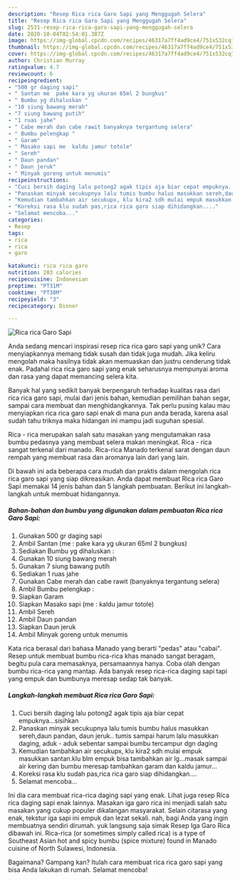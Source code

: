 ```yaml
---
description: "Resep Rica rica Garo Sapi yang Menggugah Selera"
title: "Resep Rica rica Garo Sapi yang Menggugah Selera"
slug: 2531-resep-rica-rica-garo-sapi-yang-menggugah-selera
date: 2020-10-04T02:54:01.387Z
image: https://img-global.cpcdn.com/recipes/46317a7ff4ad9ce4/751x532cq70/rica-rica-garo-sapi-foto-resep-utama.jpg
thumbnail: https://img-global.cpcdn.com/recipes/46317a7ff4ad9ce4/751x532cq70/rica-rica-garo-sapi-foto-resep-utama.jpg
cover: https://img-global.cpcdn.com/recipes/46317a7ff4ad9ce4/751x532cq70/rica-rica-garo-sapi-foto-resep-utama.jpg
author: Christian Murray
ratingvalue: 4.7
reviewcount: 6
recipeingredient:
- "500 gr daging sapi"
- " Santan me  pake kara yg ukuran 65ml 2 bungkus"
- " Bumbu yg dihaluskan "
- "10 siung bawang merah"
- "7 siung bawang putih"
- "1 ruas jahe"
- " Cabe merah dan cabe rawit banyaknya tergantung selera"
- " Bumbu pelengkap "
- " Garam"
- " Masako sapi me  kaldu jamur totole"
- " Sereh"
- " Daun pandan"
- " Daun jeruk"
- " Minyak goreng untuk menumis"
recipeinstructions:
- "Cuci bersih daging lalu potong2 agak tipis aja biar cepat empuknya...sisihkan"
- "Panaskan minyak secukupnya lalu tumis bumbu halus masukkan sereh,daun pandan, daun jeruk.. tumis sampai harum lalu masukkan daging, aduk - aduk sebentar sampai bumbu tercampur dgn daging"
- "Kemudian tambahkan air secukupx, klu kira2 sdh mulai empuk masukkan santan.klu blm empuk bisa tambahkan air lg...masak sampai air kering dan bumbu meresap tambahkan garam dan kaldu jamur..."
- "Koreksi rasa klu sudah pas,rica rica garo siap dihidangkan...."
- "Selamat mencoba..."
categories:
- Resep
tags:
- rica
- rica
- garo

katakunci: rica rica garo 
nutrition: 203 calories
recipecuisine: Indonesian
preptime: "PT31M"
cooktime: "PT30M"
recipeyield: "3"
recipecategory: Dinner

---
```



![Rica rica Garo Sapi](https://img-global.cpcdn.com/recipes/46317a7ff4ad9ce4/751x532cq70/rica-rica-garo-sapi-foto-resep-utama.jpg)

Anda sedang mencari inspirasi resep rica rica garo sapi yang unik? Cara menyiapkannya memang tidak susah dan tidak juga mudah. Jika keliru mengolah maka hasilnya tidak akan memuaskan dan justru cenderung tidak enak. Padahal rica rica garo sapi yang enak seharusnya mempunyai aroma dan rasa yang dapat memancing selera kita.

Banyak hal yang sedikit banyak berpengaruh terhadap kualitas rasa dari rica rica garo sapi, mulai dari jenis bahan, kemudian pemilihan bahan segar, sampai cara membuat dan menghidangkannya. Tak perlu pusing kalau mau menyiapkan rica rica garo sapi enak di mana pun anda berada, karena asal sudah tahu triknya maka hidangan ini mampu jadi suguhan spesial.

Rica - rica merupakan salah satu masakan yang mengutamakan rasa bumbu pedasnya yang membuat selera makan meningkat. Rica - rica sangat terkenal dari manado. Rica-rica Manado terkenal sarat dengan daun rempah yang membuat rasa dan aromanya lain dari yang lain.


Di bawah ini ada beberapa cara mudah dan praktis dalam mengolah rica rica garo sapi yang siap dikreasikan. Anda dapat membuat Rica rica Garo Sapi memakai 14 jenis bahan dan 5 langkah pembuatan. Berikut ini langkah-langkah untuk membuat hidangannya.

<!--inarticleads1-->

##### Bahan-bahan dan bumbu yang digunakan dalam pembuatan Rica rica Garo Sapi:

1. Gunakan 500 gr daging sapi
1. Ambil  Santan (me : pake kara yg ukuran 65ml 2 bungkus)
1. Sediakan  Bumbu yg dihaluskan :
1. Gunakan 10 siung bawang merah
1. Gunakan 7 siung bawang putih
1. Sediakan 1 ruas jahe
1. Gunakan  Cabe merah dan cabe rawit (banyaknya tergantung selera)
1. Ambil  Bumbu pelengkap :
1. Siapkan  Garam
1. Siapkan  Masako sapi (me : kaldu jamur totole)
1. Ambil  Sereh
1. Ambil  Daun pandan
1. Siapkan  Daun jeruk
1. Ambil  Minyak goreng untuk menumis


Kata rica berasal dari bahasa Manado yang berarti &#34;pedas&#34; atau &#34;cabai&#34;. Resep untuk membuat bumbu rica-rica khas manado sangat beragam, begitu pula cara memasaknya, persamaannya hanya. Coba olah dengan bumbu rica-rica yang mantap. Ada banyak resep rica-rica daging sapi tapi yang empuk dan bumbunya meresap sedap tak banyak. 

<!--inarticleads2-->

##### Langkah-langkah membuat Rica rica Garo Sapi:

1. Cuci bersih daging lalu potong2 agak tipis aja biar cepat empuknya...sisihkan
1. Panaskan minyak secukupnya lalu tumis bumbu halus masukkan sereh,daun pandan, daun jeruk.. tumis sampai harum lalu masukkan daging, aduk - aduk sebentar sampai bumbu tercampur dgn daging
1. Kemudian tambahkan air secukupx, klu kira2 sdh mulai empuk masukkan santan.klu blm empuk bisa tambahkan air lg...masak sampai air kering dan bumbu meresap tambahkan garam dan kaldu jamur...
1. Koreksi rasa klu sudah pas,rica rica garo siap dihidangkan....
1. Selamat mencoba...


Ini dia cara membuat rica-rica daging sapi yang enak. Lihat juga resep Rica rica daging sapi enak lainnya. Masakan iga garo rica ini menjadi salah satu masakan yang cukup populer dikalangan masyarakat. Selain citarasa yang enak, tekstur iga sapi ini empuk dan lezat sekali. nah, bagi Anda yang ingin membuatnya sendiri dirumah. yuk langsung saja simak Resep Iga Garo Rica dibawah ini. Rica-rica (or sometimes simply called rica) is a type of Southeast Asian hot and spicy bumbu (spice mixture) found in Manado cuisine of North Sulawesi, Indonesia. 

Bagaimana? Gampang kan? Itulah cara membuat rica rica garo sapi yang bisa Anda lakukan di rumah. Selamat mencoba!
